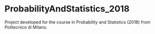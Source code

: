 # ProbabilityAndStatistics_2018

Project developed for the course in Probability and Statistics (2018) from Politecnico di Milano.
